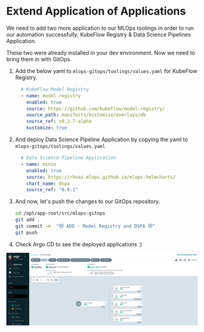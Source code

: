 # Extend Application of Applications

We need to add two more application to our MLOps toolings in order to run our automation successfully; KubeFlow Registry & Data Science Pipelines Application.

These two were already installed in your dev environment. Now we need to bring them in with GitOps.

1. Add the below yaml to `mlops-gitops/toolings/values.yaml` for KubeFlow Registry.

    ```yaml
      # KubeFlow Model Registry
      - name: model-registry
        enabled: true
        source: https://github.com/kubeflow/model-registry/
        source_path: manifests/kustomize/overlays/db
        source_ref: v0.2.7-alpha
        kustomize: true
    ```

2. And deploy Data Science Pipeline Application by copying the yaml to `mlops-gitops/toolings/values.yaml`

    ```yaml
      # Data Science Pipeline Application
      - name: minio
        enabled: true
        source: https://rhoai-mlops.github.io/mlops-helmcharts/
        chart_name: dspa
        source_ref: "0.0.1"
    ```

3. And now, let's push the changes to our GitOps repository.
    ```bash
    cd /opt/app-root/src/mlops-gitops
    git add .
    git commit -m  "😻 ADD - Model Registry and DSPA 😻"
    git push
    ```

4. Check Argo CD to see the deployed applications :)

![model-registry-dspa.png](./images/model-registry-dspa.png)